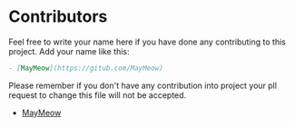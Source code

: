 # Contributors

Feel free to write your name here if you have done any contributing to this project. Add your name like this:

```markdown
- [MayMeow](https://gitub.com/MayMeow)
```

Please remember if you don't have any contribution into project your pll request to change this file will not be accepted.

- [MayMeow](https://gitub.com/MayMeow)
